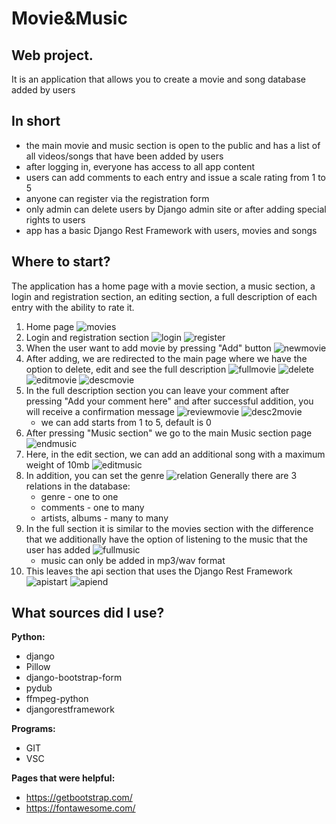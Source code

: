 # Movie&Music

## Web project.

It is an application that allows you to create a movie and song database added by users

## In short

- the main movie and music section is open to the public and has a list of all videos/songs that have been added by users
- after logging in, everyone has access to all app content
- users can add comments to each entry and issue a scale rating from 1 to 5
- anyone can register via the registration form
- only admin can delete users by Django admin site or after adding special rights to users
- app has a basic Django Rest Framework with users, movies and songs

## Where to start?
The application has a home page with a movie section, a music section, a login and registration section, an editing section, a full description of each entry with the ability to rate it.

1. Home page
     ![movies](https://user-images.githubusercontent.com/121942715/221520338-ac6c74b1-8e8f-47b4-88a0-6f6ea1d69ee2.png)
2. Login and registration section
     ![login](https://user-images.githubusercontent.com/121942715/221520929-0fb9af98-0f90-4939-a905-7d88e0b8d56b.png)
     ![register](https://user-images.githubusercontent.com/121942715/221521001-388a82d3-89a5-4767-8921-d5046006c5d4.png)
3. When the user want to add movie by pressing "Add" button
     ![newmovie](https://user-images.githubusercontent.com/121942715/221521540-98d62297-dd1c-43b1-bcaf-7d47bd315706.png)
4. After adding, we are redirected to the main page where we have the option to delete, edit and see the full description
     ![fullmovie](https://user-images.githubusercontent.com/121942715/221522458-1477eac7-2188-4906-a499-f2f7be126ef1.png)
     ![delete](https://user-images.githubusercontent.com/121942715/221522511-d0ada1e9-ef0d-4664-86fa-6becab283304.png)
     ![editmovie](https://user-images.githubusercontent.com/121942715/221522884-57ef4d1d-deaa-4a7c-9fa7-4ac41f54e380.png)
     ![descmovie](https://user-images.githubusercontent.com/121942715/221522958-f57d1b1c-aa4d-40d4-af3c-d6d42e088ac7.png)
5. In the full description section you can leave your comment after pressing "Add your comment here" and after successful addition, you will receive a confirmation message
     ![reviewmovie](https://user-images.githubusercontent.com/121942715/221523643-5c7f5706-9e09-4ca1-9c19-8cb24075e1f6.png)
     ![desc2movie](https://user-images.githubusercontent.com/121942715/221523660-59c867cb-3a7c-411c-a28b-404b195c9869.png)
    - we can add starts from 1 to 5, default is 0
6. After pressing "Music section" we go to the main Music section page
    ![endmusic](https://user-images.githubusercontent.com/121942715/221524699-3e9d8394-f6fb-4904-afff-b98f0abfc1c1.png)
7. Here, in the edit section, we can add an additional song with a maximum weight of 10mb
     ![editmusic](https://user-images.githubusercontent.com/121942715/221525304-821da88a-c1a6-4c6e-8083-cecb9b312bbb.png)
8. In addition, you can set the genre
     ![relation](https://user-images.githubusercontent.com/121942715/221525559-0ab9ef8a-379d-42e1-97c1-bb251249a877.png)
     Generally there are 3 relations in the database:
     - genre - one to one
     - comments - one to many
     - artists, albums - many to many
9. In the full section it is similar to the movies section with the difference that we additionally have the option of listening to the music that the user has added
     ![fullmusic](https://user-images.githubusercontent.com/121942715/221526397-36a7c8a7-8435-445d-8bcd-800c0d8b29af.png)
     - music can only be added in mp3/wav format
10. This leaves the api section that uses the Django Rest Framework
    ![apistart](https://user-images.githubusercontent.com/121942715/221527258-fa34d3b7-0261-4365-8073-3d8e6bb08b6c.png)
    ![apiend](https://user-images.githubusercontent.com/121942715/221527269-991fcc54-047d-45aa-9d3f-2684aec1f3b4.png)


## What sources did I use?

**Python:**

- django
- Pillow
- django-bootstrap-form
- pydub
- ffmpeg-python
- djangorestframework


**Programs:**

- GIT
- VSC

**Pages that were helpful:**

- https://getbootstrap.com/
- https://fontawesome.com/
